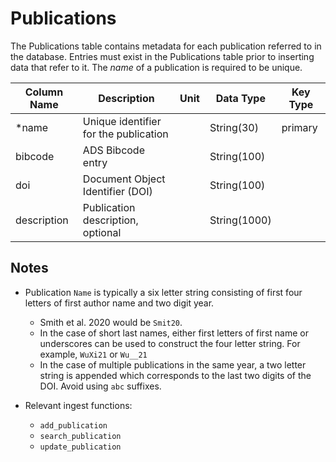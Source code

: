 # Publications

The Publications table contains metadata for each publication referred to in the database. 
Entries must exist in the Publications table prior to inserting data that refer to it.
The *name* of a publication is required to be unique.

| Column Name | Description  | Unit  | Data Type | Key Type  |
|---|---|---|---|---|
| *name          | Unique identifier for the publication |   | String(30)  | primary   |
| bibcode       | ADS Bibcode entry |   | String(100)  |    |
| doi           | Document Object Identifier (DOI) |   | String(100)  |    |
| description   | Publication description, optional |   | String(1000)  |    |

## Notes
- Publication `Name` is typically a six letter string consisting of first four letters of first author name and two digit year. 
  - Smith et al. 2020 would be `Smit20`.
  - In the case of short last names, either first letters of first name or underscores can be used to construct the four letter string. 
    For example, `WuXi21` or `Wu__21`
  - In the case of multiple publications in the same year, a two letter string is appended which corresponds to the 
    last two digits of the DOI. Avoid using `abc` suffixes.
    
- Relevant ingest functions:
  - `add_publication`
  - `search_publication`
  - `update_publication`